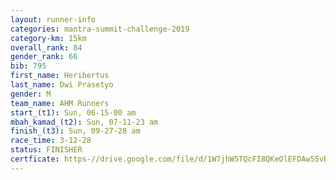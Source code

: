 ```yaml
---
layout: runner-info 
categories: mantra-summit-challenge-2019 
category-km: 15km 
overall_rank: 84
gender_rank: 66
bib: 795
first_name: Heribertus
last_name: Dwi Prasetyo
gender: M
team_name: AHM Runners
start_(t1): Sun, 06-15-00 am
mbah_kamad_(t2): Sun, 07-11-23 am
finish_(t3): Sun, 09-27-28 am
race_time: 3-12-28
status: FINISHER
certficate: https-//drive.google.com/file/d/1W7jhW5TQcFI8QKeOlEFDAw55vRNNmHxN/view?usp=sharing
---
```

